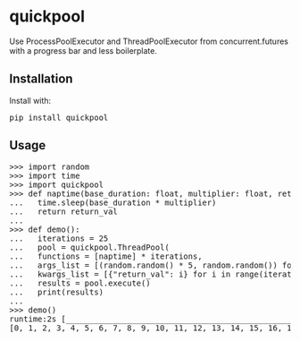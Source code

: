 # quickpool

Use ProcessPoolExecutor and ThreadPoolExecutor from concurrent.futures with a progress bar and less boilerplate.

## Installation

Install with:

<pre>
pip install quickpool
</pre>

## Usage

<pre>
>>> import random
>>> import time
>>> import quickpool
>>> def naptime(base_duration: float, multiplier: float, return_val: int)->int:
...   time.sleep(base_duration * multiplier)
...   return return_val
...
>>> def demo():
...   iterations = 25
...   pool = quickpool.ThreadPool(
...   functions = [naptime] * iterations,
...   args_list = [(random.random() * 5, random.random()) for _ in range(iterations)],
...   kwargs_list = [{"return_val": i} for i in range(iterations)])
...   results = pool.execute()
...   print(results)
...
>>> demo()
runtime:2s [___________________________________________________________________]-100.00%
[0, 1, 2, 3, 4, 5, 6, 7, 8, 9, 10, 11, 12, 13, 14, 15, 16, 17, 18, 19, 20, 21, 22, 23, 24]
</pre>
